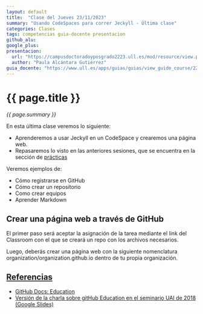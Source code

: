 ```yaml
---
layout: default
title:  "Clase del Jueves 23/11/2023"
summary: "Usando CodeSpaces para correr Jeckyll - Última clase"
categories: Clases
tags: competencias guia-docente presentacion
github_alu: 
google_plus: 
presentacion: 
  url: "https://campusdoctoradoyposgrado2223.ull.es/mod/resource/view.php?id=843"
  author: "Paula Alcántara Gutiérrez"
guia_docente: "https://www.ull.es/apps/guias/guias/view_guide_course/2223/125771143"
---
```


# {{ page.title }}

*{{ page.summary }}*

En esta última clase veremos lo siguiente: 

- Aprenderemos a usar Jeckyll en un CodeSpace y crearemos una página web.
- Repasaremos lo visto en las anteriores sesiones, que se encuentra en la sección de [prácticas](https://ull-mfp-aet-2324.github.io/asignatura-website-paula-alcantara-gutierrez-0100815207//index.html)

Veremos ejemplos de:

- Cómo registrarse en GitHub
- Cómo crear un repositorio
- Como crear equipos
- Aprender Markdown

## Crear una página web a través de GitHub

El primer paso será aceptar la asignación de la tarea mediante el link del Classroom con el que se creará un repo con los archivos necesarios.

Luego, deberás crear una página web con la siguiente nomenclatura organization/organization.github.io dentro de tu propia organización.

## [Referencias](references)

* [GitHub Docs: Education](https://docs.github.com/en/education)
* [Versión de la charla sobre gitHub Education en el seminario UAI de 2018 (Google Slides)](https://docs.google.com/presentation/d/1LAZUS4SX7axmzEUElh2Oz2DqC1cJA6PUvb1KixJ1KWw/edit?usp=sharing)
